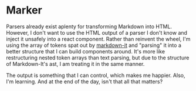 # Marker

Parsers already exist aplenty for transforming Markdown into HTML. However, I don't want to use the HTML output of a parser I don't know and inject it unsafely into a react component. Rather than reinvent the wheel, I'm using the array of tokens spat out by [markdown-it](https://github.com/markdown-it/markdown-it) and "parsing" it into a better structure that I can build components around. It's more like restructuring nested token arrays than text parsing, but due to the structure of Markdown-It's ast, I am treating it in the same manner.

The output is something that I can control, which makes me happier. Also, I'm learning. And at the end of the day, isn't that all that matters?